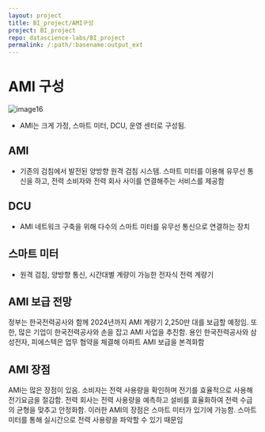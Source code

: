 ```yaml
---
layout: project
title: BI_project/AMI구성
project: BI_project
repo: datascience-labs/BI_project
permalink: /:path/:basename:output_ext
---
```


# AMI 구성
![image16](https://github.com/y00ns/BI_project/assets/104632673/f3087ec7-17c3-4642-8091-666213b398c5)
- AMI는 크게 가정, 스마트 미터, DCU, 운영 센터로 구성됨.

## AMI
- 기존의 검침에서 발전된 양방향 원격 검침 시스템. 스마트 미터를 이용해 유무선 통신을 하고, 전력 소비자와 전력 회사 사이를 연결해주는 서비스를 제공함

## DCU
- AMI 네트워크 구축을 위해 다수의 스마트 미터를 유무선 통신으로 연결하는 장치

## 스마트 미터
- 원격 검침, 양방향 통신, 시간대별 계량이 가능한 전자식 전력 계량기

## AMI 보급 전망
정부는 한국전력공사와 함께 2024년까지 AMI 계량기 2,250만 대를 보급할 예정임. 또한, 많은 기업이 한국전력공사와 손을 잡고 AMI 사업을 추진함. 용인 한국전력공사와 삼성전자, 피에스텍은 업무 협약을 체결해 아파트 AMI 보급을 본격화함

## AMI 장점
AMI는 많은 장점이 있음. 소비자는 전력 사용량을 확인하며 전기를 효율적으로 사용해 전기요금을 절감함. 전력 회사는 전력 사용량을 예측하고 설비를 효율화하여 전력 수급의 균형을 맞추고 안정화함. 이러한 AMI의 장점은 스마트 미터가 있기에 가능함. 스마트 미터를 통해 실시간으로 전력 사용량을 파악할 수 있기 때문임

